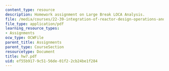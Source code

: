 ```yaml
---
content_type: resource
description: Homework assignment on Large Break LOCA Analysis.
file: /media/courses/22-39-integration-of-reactor-design-operations-and-safety-fall-2006/ef55b9179c5156de01f22cb24be1f284_hw7.pdf
file_type: application/pdf
learning_resource_types:
- Assignments
ocw_type: OCWFile
parent_title: Assignments
parent_type: CourseSection
resourcetype: Document
title: hw7.pdf
uid: ef55b917-9c51-56de-01f2-2cb24be1f284
---
```

